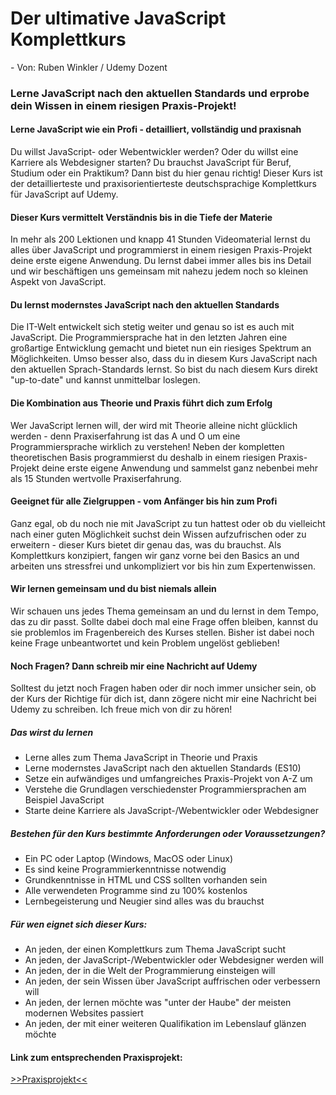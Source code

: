 <h1>Der ultimative JavaScript Komplettkurs</h1>
- Von: Ruben Winkler / Udemy Dozent

<h3>Lerne JavaScript nach den aktuellen Standards und erprobe dein Wissen in einem riesigen Praxis-Projekt!</h3>


<h4>Lerne JavaScript wie ein Profi - detailliert, vollständig und praxisnah</h4>

Du willst JavaScript- oder Webentwickler werden? Oder du willst eine Karriere als Webdesigner starten? Du brauchst JavaScript für Beruf, Studium oder ein Praktikum? Dann bist du hier genau richtig! Dieser Kurs ist der detaillierteste und praxisorientierteste deutschsprachige Komplettkurs für JavaScript auf Udemy.

<h4>Dieser Kurs vermittelt Verständnis bis in die Tiefe der Materie</h4>

In mehr als 200 Lektionen und knapp 41 Stunden Videomaterial lernst du alles über JavaScript und programmierst in einem riesigen Praxis-Projekt deine erste eigene Anwendung. Du lernst dabei immer alles bis ins Detail und wir beschäftigen uns gemeinsam mit nahezu jedem noch so kleinen Aspekt von JavaScript.

<h4>Du lernst modernstes JavaScript nach den aktuellen Standards </h4>

Die IT-Welt entwickelt sich stetig weiter und genau so ist es auch mit JavaScript. Die Programmiersprache hat in den letzten Jahren eine großartige Entwicklung gemacht und bietet nun ein riesiges Spektrum an Möglichkeiten. Umso besser also, dass du in diesem Kurs JavaScript nach den aktuellen Sprach-Standards lernst. So bist du nach diesem Kurs direkt "up-to-date" und kannst unmittelbar loslegen.

<h4>Die Kombination aus Theorie und Praxis führt dich zum Erfolg</h4>

Wer JavaScript lernen will, der wird mit Theorie alleine nicht glücklich werden - denn Praxiserfahrung ist das A und O um eine Programmiersprache wirklich zu verstehen! Neben der kompletten theoretischen Basis programmierst du deshalb in einem riesigen Praxis-Projekt deine erste eigene Anwendung und sammelst ganz nebenbei mehr als 15 Stunden wertvolle Praxiserfahrung.

<h4>Geeignet für alle Zielgruppen - vom Anfänger bis hin zum Profi</h4>

Ganz egal, ob du noch nie mit JavaScript zu tun hattest oder ob du vielleicht nach einer guten Möglichkeit suchst dein Wissen aufzufrischen oder zu erweitern - dieser Kurs bietet dir genau das, was du brauchst. Als Komplettkurs konzipiert, fangen wir ganz vorne bei den Basics an und arbeiten uns stressfrei und unkompliziert vor bis hin zum Expertenwissen.

<h4>Wir lernen gemeinsam und du bist niemals allein</h4>

Wir schauen uns jedes Thema gemeinsam an und du lernst in dem Tempo, das zu dir passt. Sollte dabei doch mal eine Frage offen bleiben, kannst du sie problemlos im Fragenbereich des Kurses stellen. Bisher ist dabei noch keine Frage unbeantwortet und kein Problem ungelöst geblieben!

<h4>Noch Fragen? Dann schreib mir eine Nachricht auf Udemy</h4>

Solltest du jetzt noch Fragen haben oder dir noch immer unsicher sein, ob der Kurs der Richtige für dich ist, dann zögere nicht mir eine Nachricht bei Udemy zu schreiben. Ich freue mich von dir zu hören!

<h5>Das wirst du lernen</h5>
<ul>
<li>Lerne alles zum Thema JavaScript in Theorie und Praxis</li>
<li>Lerne modernstes JavaScript nach den aktuellen Standards (ES10)</li>
<li>Setze ein aufwändiges und umfangreiches Praxis-Projekt von A-Z um</li>
<li>Verstehe die Grundlagen verschiedenster Programmiersprachen am Beispiel JavaScript</li>
<li>Starte deine Karriere als JavaScript-/Webentwickler oder Webdesigner</li>
</ul>

<h5>Bestehen für den Kurs bestimmte Anforderungen oder Voraussetzungen?</h5>
<ul>
<li>Ein PC oder Laptop (Windows, MacOS oder Linux)</li>
<li>Es sind keine Programmierkenntnisse notwendig</li>
<li>Grundkenntnisse in HTML und CSS sollten vorhanden sein</li>
<li>Alle verwendeten Programme sind zu 100% kostenlos</li>
<li>Lernbegeisterung und Neugier sind alles was du brauchst</li>
</ul>

<h5>Für wen eignet sich dieser Kurs:</h5>
<ul>
<li>An jeden, der einen Komplettkurs zum Thema JavaScript sucht</li>
<li>An jeden, der JavaScript-/Webentwickler oder Webdesigner werden will</li>
<li>An jeden, der in die Welt der Programmierung einsteigen will</li>
<li>An jeden, der sein Wissen über JavaScript auffrischen oder verbessern will</li>
<li>An jeden, der lernen möchte was "unter der Haube" der meisten modernen Websites passiert</li>
<li>An jeden, der mit einer weiteren Qualifikation im Lebenslauf glänzen möchte</li>
</ul>


<h4>Link zum entsprechenden Praxisprojekt:</h4>
<a href="https://github.com/SteffZeroEx/liqui-planner_JavaScript_Udemy-SelfStudyCourse_PracticalWork">>>Praxisprojekt<<</a>
